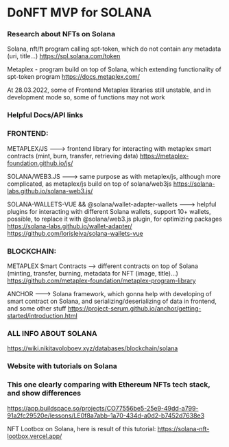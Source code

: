 # DoNFT MVP for SOLANA

### Research about NFTs on Solana ###

Solana, nft/ft program calling spt-token, which do not contain any metadata (uri, title...)
https://spl.solana.com/token

Metaplex - program build on top of Solana, which extending functionality of spt-token program
https://docs.metaplex.com/

At 28.03.2022, some of Frontend Metaplex libraries still unstable, and in development mode
so, some of functions may not work

### Helpful Docs/API links ###

### FRONTEND:

METAPLEX/JS ---> frontend library for interacting with metaplex smart contracts (mint, burn, transfer, retrieving data)
https://metaplex-foundation.github.io/js/

SOLANA/WEB3.JS ---> same purpose as with metaplex/js, although more complicated, as metaplex/js build on top of solana/web3js
https://solana-labs.github.io/solana-web3.js/

SOLANA-WALLETS-VUE && @solana/wallet-adapter-wallets ---> helpful plugins for interacting with different Solana wallets, support 10+ wallets,
possible, to replace it with @solana/web3.js plugin, for optimizing packages
https://solana-labs.github.io/wallet-adapter/
https://github.com/lorisleiva/solana-wallets-vue

### BLOCKCHAIN:
METAPLEX Smart Contracts --> different contracts on top of Solana (minting, transfer, burning, metadata for NFT (image, title)...)
https://github.com/metaplex-foundation/metaplex-program-library

ANCHOR ---> Solana framework, which gonna help with developing of smart contract on Solana,
and serializing/deserializing of data in frontend, and some other stuff
https://project-serum.github.io/anchor/getting-started/introduction.html


### ALL INFO ABOUT SOLANA
https://wiki.nikitavoloboev.xyz/databases/blockchain/solana

### Website with tutorials on Solana
### This one clearly comparing with Ethereum NFTs tech stack, and show differences
https://app.buildspace.so/projects/CO77556be5-25e9-49dd-a799-91a2fc29520e/lessons/LE0f8a7abb-1a70-434d-a0d2-b7452d7638e3

NFT Lootbox on Solana, here is result of this tutorial:
https://solana-nft-lootbox.vercel.app/
